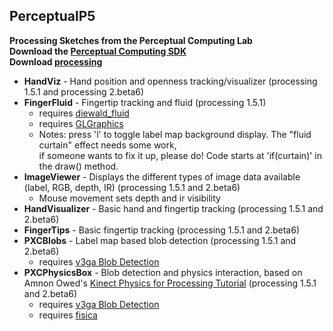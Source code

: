 PerceptualP5 
------------
<b>Processing Sketches from the Perceptual Computing Lab<br>
Download the [Perceptual Computing SDK](http://software.intel.com/en-us/vcsource/tools/perceptual-computing-sdk)<br/>
Download [processing](http://processing.org)</b>

* <b>HandViz</b> - Hand position and openness tracking/visualizer (processing 1.5.1 and processing 2.beta6)
* <b>FingerFluid</b> - Fingertip tracking and fluid (processing 1.5.1)
  * requires [diewald_fluid](http://thomasdiewald.com/blog/?p=95)
  * requires [GLGraphics](http://glgraphics.sourceforge.net/)
  * Notes: press 'l' to toggle label map background display.  The "fluid curtain" effect needs some work,<br/>if someone wants to fix it up, please do!  Code starts at 'if(curtain)' in the draw() method.
* <b>ImageViewer</b> - Displays the different types of image data available (label, RGB, depth, IR) (processing 1.5.1 and 2.beta6)
  * Mouse movement sets depth and ir visibility
* <b>HandVisualizer</b> - Basic hand and fingertip tracking (processing 1.5.1 and 2.beta6)
* <b>FingerTips</b> - Basic fingertip tracking (processing 1.5.1 and 2.beta6)
* <b>PXCBlobs</b> - Label map based blob detection (processing 1.5.1 and 2.beta6)
  * requires [v3ga Blob Detection](http://www.v3ga.net/processing/BlobDetection/)
* <b>PXCPhysicsBox</b> - Blob detection and physics interaction, based on Amnon Owed's [Kinect Physics for Processing Tutorial](http://www.creativeapplications.net/processing/kinect-physics-tutorial-for-processing/) (processing 1.5.1 and 2.beta6)
  * requires [v3ga Blob Detection](http://www.v3ga.net/processing/BlobDetection/)
  * requires [fisica](http://www.ricardmarxer.com/fisica/)
